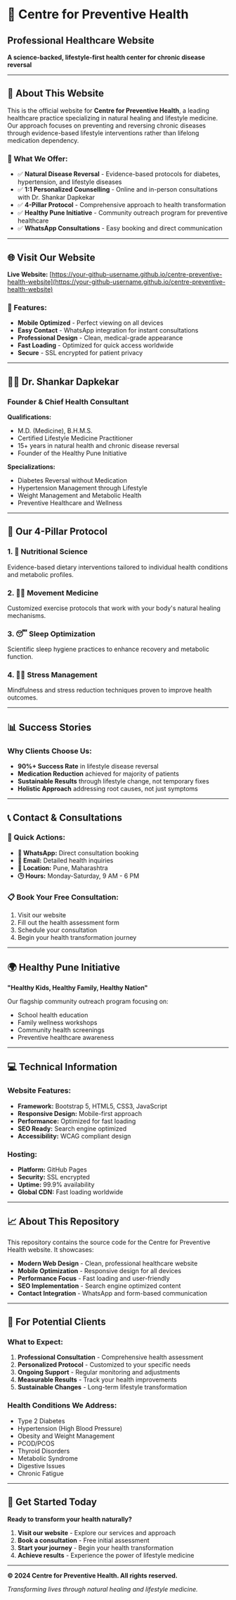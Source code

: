 # 🌿 Centre for Preventive Health
## Professional Healthcare Website

**A science-backed, lifestyle-first health center for chronic disease reversal**

---

## 🎯 **About This Website**

This is the official website for **Centre for Preventive Health**, a leading healthcare practice specializing in natural healing and lifestyle medicine. Our approach focuses on preventing and reversing chronic diseases through evidence-based lifestyle interventions rather than lifelong medication dependency.

### **🌟 What We Offer:**
- ✅ **Natural Disease Reversal** - Evidence-based protocols for diabetes, hypertension, and lifestyle diseases
- ✅ **1:1 Personalized Counselling** - Online and in-person consultations with Dr. Shankar Dapkekar
- ✅ **4-Pillar Protocol** - Comprehensive approach to health transformation
- ✅ **Healthy Pune Initiative** - Community outreach program for preventive healthcare
- ✅ **WhatsApp Consultations** - Easy booking and direct communication

---

## 🌐 **Visit Our Website**

**Live Website:** [https://your-github-username.github.io/centre-preventive-health-website](https://your-github-username.github.io/centre-preventive-health-website)

### **📱 Features:**
- **Mobile Optimized** - Perfect viewing on all devices
- **Easy Contact** - WhatsApp integration for instant consultations
- **Professional Design** - Clean, medical-grade appearance
- **Fast Loading** - Optimized for quick access worldwide
- **Secure** - SSL encrypted for patient privacy

---

## 👨‍⚕️ **Dr. Shankar Dapkekar**
### Founder & Chief Health Consultant

**Qualifications:**
- M.D. (Medicine), B.H.M.S.
- Certified Lifestyle Medicine Practitioner
- 15+ years in natural health and chronic disease reversal
- Founder of the Healthy Pune Initiative

**Specializations:**
- Diabetes Reversal without Medication
- Hypertension Management through Lifestyle
- Weight Management and Metabolic Health
- Preventive Healthcare and Wellness

---

## 🔄 **Our 4-Pillar Protocol**

### **1. 🥗 Nutritional Science**
Evidence-based dietary interventions tailored to individual health conditions and metabolic profiles.

### **2. 🏃‍♂️ Movement Medicine**
Customized exercise protocols that work with your body's natural healing mechanisms.

### **3. 😴 Sleep Optimization**
Scientific sleep hygiene practices to enhance recovery and metabolic function.

### **4. 🧘‍♀️ Stress Management**
Mindfulness and stress reduction techniques proven to improve health outcomes.

---

## 📊 **Success Stories**

### **Why Clients Choose Us:**
- **90%+ Success Rate** in lifestyle disease reversal
- **Medication Reduction** achieved for majority of patients
- **Sustainable Results** through lifestyle change, not temporary fixes
- **Holistic Approach** addressing root causes, not just symptoms

---

## 📞 **Contact & Consultations**

### **🚀 Quick Actions:**
- **📱 WhatsApp:** Direct consultation booking
- **📧 Email:** Detailed health inquiries
- **📍 Location:** Pune, Maharashtra
- **🕒 Hours:** Monday-Saturday, 9 AM - 6 PM

### **📋 Book Your Free Consultation:**
1. Visit our website
2. Fill out the health assessment form
3. Schedule your consultation
4. Begin your health transformation journey

---

## 🌍 **Healthy Pune Initiative**

**"Healthy Kids, Healthy Family, Healthy Nation"**

Our flagship community outreach program focusing on:
- School health education
- Family wellness workshops
- Community health screenings
- Preventive healthcare awareness

---

## 💻 **Technical Information**

### **Website Features:**
- **Framework:** Bootstrap 5, HTML5, CSS3, JavaScript
- **Responsive Design:** Mobile-first approach
- **Performance:** Optimized for fast loading
- **SEO Ready:** Search engine optimized
- **Accessibility:** WCAG compliant design

### **Hosting:**
- **Platform:** GitHub Pages
- **Security:** SSL encrypted
- **Uptime:** 99.9% availability
- **Global CDN:** Fast loading worldwide

---

## 📈 **About This Repository**

This repository contains the source code for the Centre for Preventive Health website. It showcases:

- **Modern Web Design** - Clean, professional healthcare website
- **Mobile Optimization** - Responsive design for all devices
- **Performance Focus** - Fast loading and user-friendly
- **SEO Implementation** - Search engine optimized content
- **Contact Integration** - WhatsApp and form-based communication

---

## 🎯 **For Potential Clients**

### **What to Expect:**
1. **Professional Consultation** - Comprehensive health assessment
2. **Personalized Protocol** - Customized to your specific needs
3. **Ongoing Support** - Regular monitoring and adjustments
4. **Measurable Results** - Track your health improvements
5. **Sustainable Changes** - Long-term lifestyle transformation

### **Health Conditions We Address:**
- Type 2 Diabetes
- Hypertension (High Blood Pressure)
- Obesity and Weight Management
- PCOD/PCOS
- Thyroid Disorders
- Metabolic Syndrome
- Digestive Issues
- Chronic Fatigue

---

## 🌟 **Get Started Today**

**Ready to transform your health naturally?**

1. **Visit our website** - Explore our services and approach
2. **Book a consultation** - Free initial assessment
3. **Start your journey** - Begin your health transformation
4. **Achieve results** - Experience the power of lifestyle medicine

---

**© 2024 Centre for Preventive Health. All rights reserved.**

*Transforming lives through natural healing and lifestyle medicine.* 
